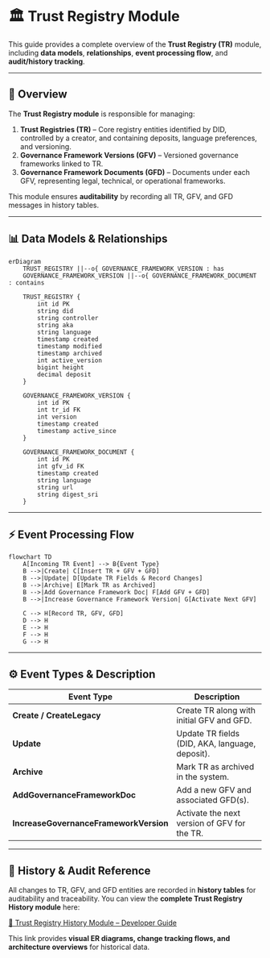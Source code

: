 # 🏛️ Trust Registry Module

This guide provides a complete overview of the **Trust Registry (TR)** module, including **data models**, **relationships**, **event processing flow**, and **audit/history tracking**.

---

## 📌 Overview

The **Trust Registry module** is responsible for managing:

1. **Trust Registries (TR)** – Core registry entities identified by DID, controlled by a creator, and containing deposits, language preferences, and versioning.
2. **Governance Framework Versions (GFV)** – Versioned governance frameworks linked to TR.
3. **Governance Framework Documents (GFD)** – Documents under each GFV, representing legal, technical, or operational frameworks.

This module ensures **auditability** by recording all TR, GFV, and GFD messages in history tables.

---

## 📊 Data Models & Relationships

```mermaid
erDiagram
    TRUST_REGISTRY ||--o{ GOVERNANCE_FRAMEWORK_VERSION : has
    GOVERNANCE_FRAMEWORK_VERSION ||--o{ GOVERNANCE_FRAMEWORK_DOCUMENT : contains

    TRUST_REGISTRY {
        int id PK
        string did
        string controller
        string aka
        string language
        timestamp created
        timestamp modified
        timestamp archived
        int active_version
        bigint height
        decimal deposit
    }

    GOVERNANCE_FRAMEWORK_VERSION {
        int id PK
        int tr_id FK
        int version
        timestamp created
        timestamp active_since
    }

    GOVERNANCE_FRAMEWORK_DOCUMENT {
        int id PK
        int gfv_id FK
        timestamp created
        string language
        string url
        string digest_sri
    }
```

---

## ⚡ Event Processing Flow

```mermaid
flowchart TD
    A[Incoming TR Event] --> B{Event Type}
    B -->|Create| C[Insert TR + GFV + GFD]
    B -->|Update| D[Update TR Fields & Record Changes]
    B -->|Archive| E[Mark TR as Archived]
    B -->|Add Governance Framework Doc| F[Add GFV + GFD]
    B -->|Increase Governance Framework Version| G[Activate Next GFV]
    
    C --> H[Record TR, GFV, GFD]
    D --> H
    E --> H
    F --> H
    G --> H
```

---

## ⚙️ Event Types & Description

| Event Type                             | Description                                     |
| -------------------------------------- | ----------------------------------------------- |
| **Create / CreateLegacy**              | Create TR along with initial GFV and GFD.       |
| **Update**                             | Update TR fields (DID, AKA, language, deposit). |
| **Archive**                            | Mark TR as archived in the system.              |
| **AddGovernanceFrameworkDoc**          | Add a new GFV and associated GFD(s).            |
| **IncreaseGovernanceFrameworkVersion** | Activate the next version of GFV for the TR.    |

---

## 📜 History & Audit Reference

All changes to TR, GFV, and GFD entities are recorded in **history tables** for auditability and traceability.
You can view the **complete Trust Registry History module** here:

[📖 Trust Registry History Module – Developer Guide](./tr-history.md)

This link provides **visual ER diagrams, change tracking flows, and architecture overviews** for historical data.
